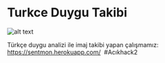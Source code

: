 
# Turkce Duygu Takibi

![alt text](https://flic.kr/p/2jrFhF5)

Türkçe duygu analizi ile imaj takibi yapan çalışmamız: https://sentmon.herokuapp.com/  #Acıkhack2

